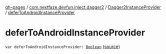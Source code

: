 [gh-pages](../../index.md) / [com.nextfaze.devfun.inject.dagger2](../index.md) / [Dagger2InstanceProvider](index.md) / [deferToAndroidInstanceProvider](./defer-to-android-instance-provider.md)

# deferToAndroidInstanceProvider

`var deferToAndroidInstanceProvider: `[`Boolean`](https://kotlinlang.org/api/latest/jvm/stdlib/kotlin/-boolean/index.html) [(source)](https://github.com/NextFaze/dev-fun/tree/master/devfun-inject-dagger2/src/main/java/com/nextfaze/devfun/inject/dagger2/Instances.kt#L343)